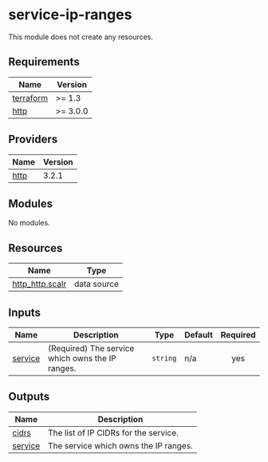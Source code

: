 # service-ip-ranges

This module does not create any resources.

<!-- BEGINNING OF PRE-COMMIT-TERRAFORM DOCS HOOK -->
## Requirements

| Name | Version |
|------|---------|
| <a name="requirement_terraform"></a> [terraform](#requirement\_terraform) | >= 1.3 |
| <a name="requirement_http"></a> [http](#requirement\_http) | >= 3.0.0 |

## Providers

| Name | Version |
|------|---------|
| <a name="provider_http"></a> [http](#provider\_http) | 3.2.1 |

## Modules

No modules.

## Resources

| Name | Type |
|------|------|
| [http_http.scalr](https://registry.terraform.io/providers/hashicorp/http/latest/docs/data-sources/http) | data source |

## Inputs

| Name | Description | Type | Default | Required |
|------|-------------|------|---------|:--------:|
| <a name="input_service"></a> [service](#input\_service) | (Required) The service which owns the IP ranges. | `string` | n/a | yes |

## Outputs

| Name | Description |
|------|-------------|
| <a name="output_cidrs"></a> [cidrs](#output\_cidrs) | The list of IP CIDRs for the service. |
| <a name="output_service"></a> [service](#output\_service) | The service which owns the IP ranges. |
<!-- END OF PRE-COMMIT-TERRAFORM DOCS HOOK -->

